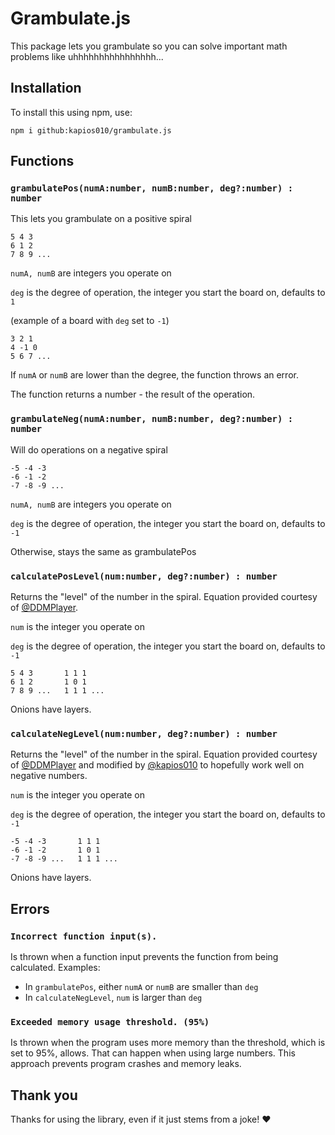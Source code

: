 # Grambulate.js 
This package lets you grambulate so you can solve important math problems like uhhhhhhhhhhhhhhhh...

## Installation
To install this using npm, use:
```
npm i github:kapios010/grambulate.js
```

## Functions
### `grambulatePos(numA:number, numB:number, deg?:number) : number`
This lets you grambulate on a positive spiral
```
5 4 3
6 1 2
7 8 9 ...
```
`numA, numB` are integers you operate on

`deg` is the degree of operation, the integer you start the board on, defaults to `1`

(example of a board with `deg` set to `-1`)
```
3 2 1
4 -1 0
5 6 7 ...
```

If `numA` or `numB` are lower than the degree, the function throws an error.

The function returns a number - the result of the operation.

### `grambulateNeg(numA:number, numB:number, deg?:number) : number`
Will do operations on a negative spiral
```
-5 -4 -3
-6 -1 -2
-7 -8 -9 ...
```

`numA, numB` are integers you operate on

`deg` is the degree of operation, the integer you start the board on, defaults to `-1`

Otherwise, stays the same as grambulatePos

### `calculatePosLevel(num:number, deg?:number) : number`
Returns the "level" of the number in the spiral. 
Equation provided courtesy of [@DDMPlayer](https://github.com/DDMPlayer).

`num` is the integer you operate on

`deg` is the degree of operation, the integer you start the board on, defaults to `-1`

```
5 4 3       1 1 1   
6 1 2       1 0 1
7 8 9 ...   1 1 1 ...
```
Onions have layers.

### `calculateNegLevel(num:number, deg?:number) : number`
Returns the "level" of the number in the spiral.
Equation provided courtesy of [@DDMPlayer](https://github.com/DDMPlayer) and modified by [@kapios010](https://github.com/kapios010) to hopefully work well on negative numbers.

`num` is the integer you operate on

`deg` is the degree of operation, the integer you start the board on, defaults to `-1`

```
-5 -4 -3       1 1 1   
-6 -1 -2       1 0 1
-7 -8 -9 ...   1 1 1 ...
```
Onions have layers.

## Errors
### `Incorrect function input(s).`
Is thrown when a function input prevents the function from being calculated.
Examples:
* In `grambulatePos`, either `numA` or `numB` are smaller than `deg`
* In `calculateNegLevel`, `num` is larger than `deg`

### `Exceeded memory usage threshold. (95%)`
Is thrown when the program uses more memory than the threshold, which is set to 95%, allows. That can happen when using large numbers. This approach prevents program crashes and memory leaks.

## Thank you
Thanks for using the library, even if it just stems from a joke! ❤️
